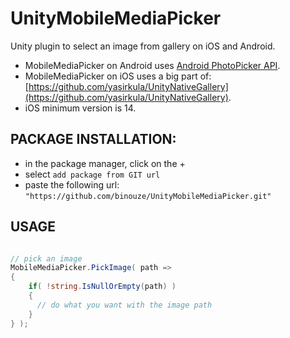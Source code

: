 # UnityMobileMediaPicker

Unity plugin to select an image from gallery on iOS and Android.

 - MobileMediaPicker on Android uses  [Android PhotoPicker API](https://developer.android.com/training/data-storage/shared/photopicker#java).
 - MobileMediaPicker on iOS uses a big part of: [https://github.com/yasirkula/UnityNativeGallery](https://github.com/yasirkula/UnityNativeGallery).
 - iOS minimum version is 14.

## PACKAGE INSTALLATION:

- in the package manager, click on the + 
- select `add package from GIT url`
- paste the following url: `"https://github.com/binouze/UnityMobileMediaPicker.git"`


## USAGE

```csharp

// pick an image
MobileMediaPicker.PickImage( path =>
{
    if( !string.IsNullOrEmpty(path) )
    {
      // do what you want with the image path
    }
} );

```
